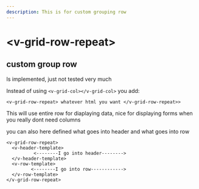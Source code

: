 ```yaml
---
description: This is for custom grouping row
---
```


# &lt;v-grid-row-repeat&gt;

## custom group row

Is implemented, just not tested very much

Instead of using `<v-grid-col></v-grid-col>` you add:

`<v-grid-row-repeat> whatever html you want </v-grid-row-repeat>>`

This will use entire row for diaplaying data, nice for displaying forms when you really dont need columns

you can also here defined what goes into header and what goes into row

```text
<v-grid-row-repeat>
  <v-header-template>
          <--------I go into header-------->
  </v-header-template>
  <v-row-template>
         <--------I go into row------------>
  </v-row-template>
</v-grid-row-repeat>
```

